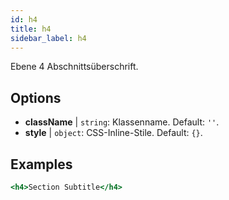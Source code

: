 ```yaml
---
id: h4
title: h4
sidebar_label: h4
---
```


Ebene 4 Abschnittsüberschrift.

## Options

* __className__ | `string`: Klassenname. Default: `''`.
* __style__ | `object`: CSS-Inline-Stile. Default: `{}`.


## Examples

```jsx live
<h4>Section Subtitle</h4>
```

